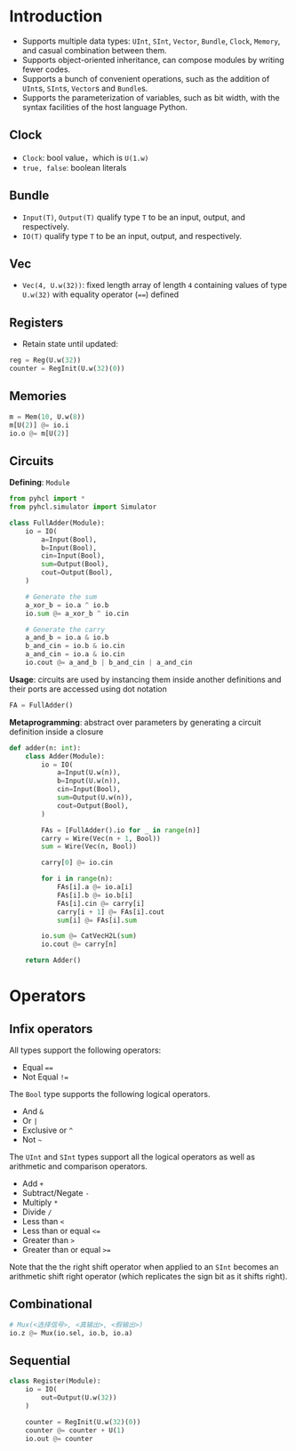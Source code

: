 # Introduction

- Supports multiple data types: `UInt`, `SInt`, `Vector`, `Bundle`, `Clock`, `Memory`, and casual combination between them.
- Supports object-oriented inheritance, can compose modules by writing fewer codes.
- Supports a bunch of convenient operations, such as the addition of `UInt`s, `SInt`s, `Vector`s and `Bundle`s.
- Supports the parameterization of variables, such as bit width, with the syntax facilities of the host language Python.



## Clock
* `Clock`: bool value，which is `U(1.w)`
* `true, false`: boolean literals


## Bundle
* `Input(T)`, `Output(T)` qualify type `T` to be an input, output, and
respectively.
* `IO(T)` qualify type `T` to be an input, output, and
respectively.

## Vec
* `Vec(4, U.w(32))`: fixed length array of length `4` containing values of type
  `U.w(32)` with equality operator (`==`) defined

## Registers

* Retain state until updated:
```python
reg = Reg(U.w(32))
counter = RegInit(U.w(32)(0))
```

## Memories

```python
m = Mem(10, U.w(8))
m[U(2)] @= io.i
io.o @= m[U(2)]
```

## Circuits
**Defining**:  `Module`

```python
from pyhcl import *
from pyhcl.simulator import Simulator

class FullAdder(Module):
    io = IO(
        a=Input(Bool),
        b=Input(Bool),
        cin=Input(Bool),
        sum=Output(Bool),
        cout=Output(Bool),
    )

    # Generate the sum
    a_xor_b = io.a ^ io.b
    io.sum @= a_xor_b ^ io.cin

    # Generate the carry
    a_and_b = io.a & io.b
    b_and_cin = io.b & io.cin
    a_and_cin = io.a & io.cin
    io.cout @= a_and_b | b_and_cin | a_and_cin
```
**Usage**: circuits are used by instancing them inside another definitions and
  their ports are accessed using dot notation

```python
FA = FullAdder()
```

**Metaprogramming**: abstract over parameters by generating a circuit definition inside a closure

```python
def adder(n: int):
    class Adder(Module):
        io = IO(
            a=Input(U.w(n)),
            b=Input(U.w(n)),
            cin=Input(Bool),
            sum=Output(U.w(n)),
            cout=Output(Bool),
        )

        FAs = [FullAdder().io for _ in range(n)]
        carry = Wire(Vec(n + 1, Bool))
        sum = Wire(Vec(n, Bool))

        carry[0] @= io.cin

        for i in range(n):
            FAs[i].a @= io.a[i]
            FAs[i].b @= io.b[i]
            FAs[i].cin @= carry[i]
            carry[i + 1] @= FAs[i].cout
            sum[i] @= FAs[i].sum

        io.sum @= CatVecH2L(sum)
        io.cout @= carry[n]

    return Adder()
```

# Operators
## Infix operators
All types support the following operators:
- Equal `==`
- Not Equal `!=`

The `Bool` type supports the following logical operators.
- And `&`
- Or `|`
- Exclusive or `^`
- Not `~`


The `UInt` and `SInt` types support all the logical operators
as well as arithmetic and comparison operators.
- Add `+`
- Subtract/Negate `-`
- Multiply `*`
- Divide `/`
- Less than `<`
- Less than or equal `<=`
- Greater than `>`
- Greater than or equal `>=`

Note that the the right shift operator when applied to an `SInt` becomes
an arithmetic shift right operator (which replicates the sign bit as it shifts right).

## Combinational

```python
# Mux(<选择信号>, <真输出>, <假输出>)
io.z @= Mux(io.sel, io.b, io.a)
```

## Sequential

```python
class Register(Module):
    io = IO(
        out=Output(U.w(32))
    )

    counter = RegInit(U.w(32)(0))
    counter @= counter + U(1)
    io.out @= counter
```